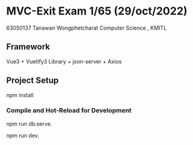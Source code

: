# MVC-Exit Exam 1/65 (29/oct/2022)

63050137 Tanawan Wongphetcharat
Computer Science , KMITL

## Framework

Vue3 + Vuetify3 Library + json-server + Axios

## Project Setup

npm install

### Compile and Hot-Reload for Development

npm run db:serve. 

npm run dev. 
